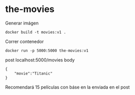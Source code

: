 # the-movies

Generar imágen
```
docker build -t movies:v1 .
```

Correr contenedor
```
docker run -p 5000:5000 the-movies:v1
```


post localhost:5000/movies 
body 
```
{
    "movie":"Titanic"
}
```

Recomendará 15 películas con báse en la enviada en el post
